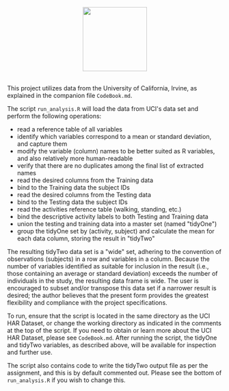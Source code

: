 <img src='http://www.snowcrest.net/siskiyoulibrary/images/stories/readme.jpg' style='height:150px; display:block; margin-left:auto; margin-right:auto'>

<br>

This project utilizes data from the University of California, Irvine, as explained in the companion file `CodeBook.md`.

The script `run_analysis.R` will load the data from UCI's data set and perform the following operations:

- read a reference table of all variables 
- identify which variables correspond to a mean or standard deviation, and capture them
- modify the variable (column) names to be better suited as R variables, and also relatively more human-readable
- verify that there are no duplicates among the final list of extracted names
- read the desired columns from the Training data
- bind to the Training data the subject IDs
- read the desired columns from the Testing data
- bind to the Testing data the subject IDs
- read the activities reference table (walking, standing, etc.)
- bind the descriptive activity labels to both Testing and Training data
- union the testing and training data into a master set (named "tidyOne")
- group the tidyOne set by (activity, subject) and calculate the mean for each data column, storing the result in "tidyTwo"

The resulting tidyTwo data set is a "wide" set, adhering to the convention of observations (subjects) in a row and variables in a column.  Because the number of variables identified as suitable for inclusion in the result (i.e., those containing an average or standard deviation) exceeds the number of individuals in the study, the resulting data frame is wide.  The user is encouraged to subset and/or transpose this data set if a narrower result is desired; the author believes that the present form provides the greatest flexibility and compliance with the project specifications.

To run, ensure that the script is located in the same directory as the UCI HAR Dataset, or change the working directory as indicated in the comments at the top of the script.  If you need to obtain or learn more about the UCI HAR Dataset, please see `CodeBook.md`.  After running the script, the tidyOne and tidyTwo variables, as described above, will be available for inspection and further use.

The script also contains code to write the tidyTwo output file as per the assignment, and this is by default commented out.  Please see the bottom of `run_analysis.R` if you wish to change this.

